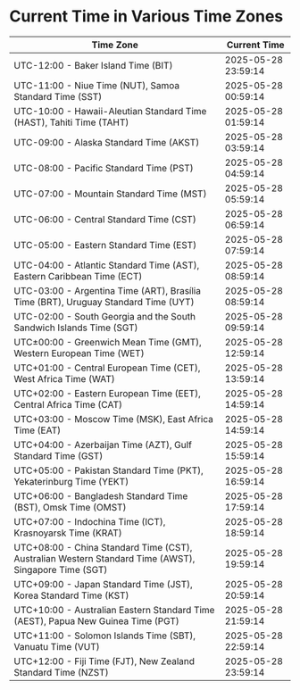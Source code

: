 # Current Time in Various Time Zones

| Time Zone | Current Time |
|-----------|--------------|
| UTC-12:00 - Baker Island Time (BIT) | 2025-05-28 23:59:14 |
| UTC-11:00 - Niue Time (NUT), Samoa Standard Time (SST) | 2025-05-28 00:59:14 |
| UTC-10:00 - Hawaii-Aleutian Standard Time (HAST), Tahiti Time (TAHT) | 2025-05-28 01:59:14 |
| UTC-09:00 - Alaska Standard Time (AKST) | 2025-05-28 03:59:14 |
| UTC-08:00 - Pacific Standard Time (PST) | 2025-05-28 04:59:14 |
| UTC-07:00 - Mountain Standard Time (MST) | 2025-05-28 05:59:14 |
| UTC-06:00 - Central Standard Time (CST) | 2025-05-28 06:59:14 |
| UTC-05:00 - Eastern Standard Time (EST) | 2025-05-28 07:59:14 |
| UTC-04:00 - Atlantic Standard Time (AST), Eastern Caribbean Time (ECT) | 2025-05-28 08:59:14 |
| UTC-03:00 - Argentina Time (ART), Brasília Time (BRT), Uruguay Standard Time (UYT) | 2025-05-28 08:59:14 |
| UTC-02:00 - South Georgia and the South Sandwich Islands Time (SGT) | 2025-05-28 09:59:14 |
| UTC±00:00 - Greenwich Mean Time (GMT), Western European Time (WET) | 2025-05-28 12:59:14 |
| UTC+01:00 - Central European Time (CET), West Africa Time (WAT) | 2025-05-28 13:59:14 |
| UTC+02:00 - Eastern European Time (EET), Central Africa Time (CAT) | 2025-05-28 14:59:14 |
| UTC+03:00 - Moscow Time (MSK), East Africa Time (EAT) | 2025-05-28 14:59:14 |
| UTC+04:00 - Azerbaijan Time (AZT), Gulf Standard Time (GST) | 2025-05-28 15:59:14 |
| UTC+05:00 - Pakistan Standard Time (PKT), Yekaterinburg Time (YEKT) | 2025-05-28 16:59:14 |
| UTC+06:00 - Bangladesh Standard Time (BST), Omsk Time (OMST) | 2025-05-28 17:59:14 |
| UTC+07:00 - Indochina Time (ICT), Krasnoyarsk Time (KRAT) | 2025-05-28 18:59:14 |
| UTC+08:00 - China Standard Time (CST), Australian Western Standard Time (AWST), Singapore Time (SGT) | 2025-05-28 19:59:14 |
| UTC+09:00 - Japan Standard Time (JST), Korea Standard Time (KST) | 2025-05-28 20:59:14 |
| UTC+10:00 - Australian Eastern Standard Time (AEST), Papua New Guinea Time (PGT) | 2025-05-28 21:59:14 |
| UTC+11:00 - Solomon Islands Time (SBT), Vanuatu Time (VUT) | 2025-05-28 22:59:14 |
| UTC+12:00 - Fiji Time (FJT), New Zealand Standard Time (NZST) | 2025-05-28 23:59:14 |
